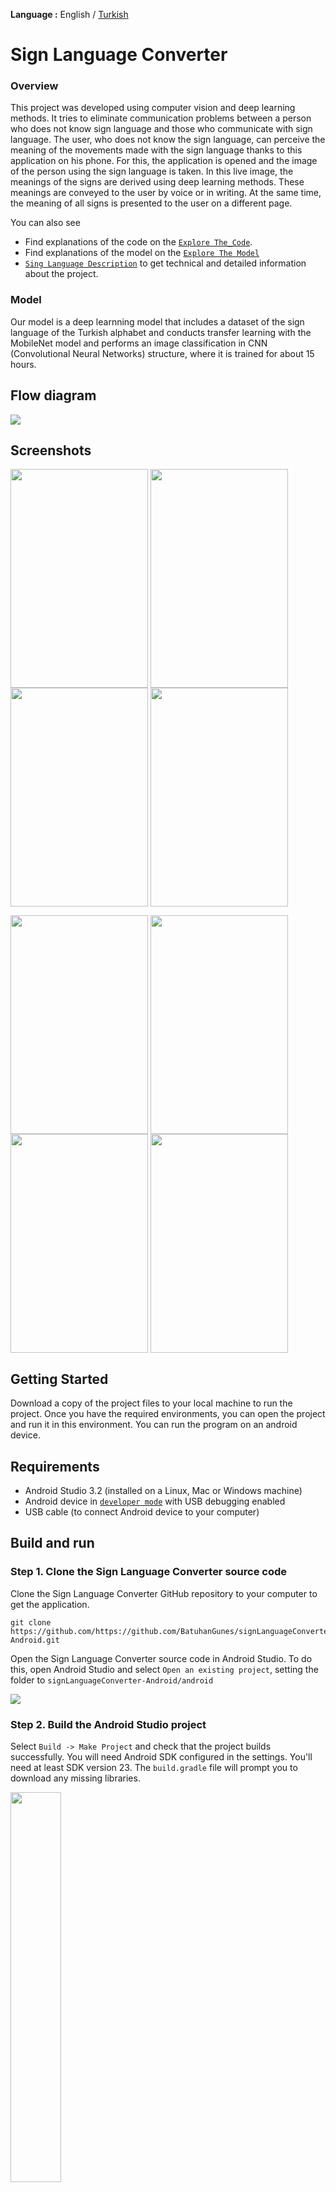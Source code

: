 **Language :** English / [Turkish](https://github.com/BatuhanGunes/signLanguageConverter-Android/blob/master/README(Turkish).md)

# Sign Language Converter

### Overview
This project was developed using computer vision and deep learning methods. It tries to eliminate communication problems between a person who does not know sign language and those who communicate with sign language. The user, who does not know the sign language, can perceive the meaning of the movements made with the sign language thanks to this application on his phone. For this, the application is opened and the image of the person using the sign language is taken. In this live image, the meanings of the signs are derived using deep learning methods. These meanings are conveyed to the user by voice or in writing. At the same time, the meaning of all signs is presented to the user on a different page. 

You can also see 
- Find explanations of the code on the [`Explore The_Code`](https://github.com/BatuhanGunes/signLanguageConverter-Android/tree/master/android).
- Find explanations of the model on the [`Explore The Model`](https://github.com/BatuhanGunes/signLanguageConverter-Android/blob/Model/model/README.md)
- [`Sing Language Description`](https://github.com/BatuhanGunes/signLanguageConverter-Android/blob/master/android/SingLanguageDescription.pdf) to get technical and detailed information about the project. 

### Model

Our model is a deep learnning model that includes a dataset of the sign language of the Turkish alphabet and conducts transfer learning with the MobileNet model and performs an image classification in CNN (Convolutional Neural Networks) structure, where it is trained for about 15 hours.

## Flow diagram

<img align="center" src="https://github.com/BatuhanGunes/signLanguageConverter-Android/blob/master/android/images/flow_diagram.png"> 

## Screenshots

<img align="center" width="220" height="350" src="https://github.com/BatuhanGunes/signLanguageConverter-Android/blob/master/android/images/main.png">  <img align="center" width="220" height="350" src="https://github.com/BatuhanGunes/signLanguageConverter-Android/blob/master/android/images/c.png"> <img align="center" width="220" height="350" src="https://github.com/BatuhanGunes/signLanguageConverter-Android/blob/master/android/images/e.png">  <img align="center" width="220" height="350" src="https://github.com/BatuhanGunes/signLanguageConverter-Android/blob/master/android/images/d.png">

<img align="center" width="220" height="350" src="https://github.com/BatuhanGunes/signLanguageConverter-Android/blob/master/android/images/j.png">  <img align="center" width="220" height="350" src="https://github.com/BatuhanGunes/signLanguageConverter-Android/blob/master/android/images/k.png">  <img align="center" width="220" height="350" src="https://github.com/BatuhanGunes/signLanguageConverter-Android/blob/master/android/images/a.png">   <img align="center" width="220" height="350" src="https://github.com/BatuhanGunes/signLanguageConverter-Android/blob/master/android/images/apk.gif">

## Getting Started

Download a copy of the project files to your local machine to run the project. Once you have the required environments, you can open the project and run it in this environment. You can run the program on an android device.

## Requirements

*   Android Studio 3.2 (installed on a Linux, Mac or Windows machine)
*   Android device in [`developer mode`](https://developer.android.com/studio/debug/dev-options) with USB debugging enabled
*   USB cable (to connect Android device to your computer)

## Build and run

### Step 1. Clone the Sign Language Converter source code

Clone the Sign Language Converter GitHub repository to your computer to get the application.

```
git clone https://github.com/https://github.com/BatuhanGunes/signLanguageConverter-Android.git
```

Open the Sign Language Converter source code in Android Studio. To do this, open Android Studio and select `Open an existing project`, setting the folder to `signLanguageConverter-Android/android`

<img src="android/images/classifydemo_img1.png?raw=true" />

### Step 2. Build the Android Studio project

Select `Build -> Make Project` and check that the project builds successfully. You will need Android SDK configured in the settings. You'll need at least SDK version 23. The `build.gradle` file will prompt you to download any missing libraries.

<img src="android/images/classifydemo_img4.png?raw=true" style="width: 40%" />

<img src="android/images/classifydemo_img2.png?raw=true" style="width: 60%" />

<aside class="note"><b>Note:</b><p>`build.gradle` is configured to use TensorFlow Lite's nightly build.</p><p>If you see a build error related to compatibility with Tensorflow Lite's Java API (for example, `method X is undefined for type Interpreter`), there has likely been a backwards compatible change to the API. You will need the cloned [TensorFlow Lite android examples](https://github.com/tensorflow/examples/tree/master/lite/examples/image_classification/android) repository, and changes from this repository will need to be imported into this project. </p></aside>

### Step 3. Install and run the app

Connect the Android device to the computer and be sure to approve any ADB permission prompts that appear on your phone. Select `Run -> Run app.` Select the deployment target in the connected devices to the device on which the app will be installed. This will install the app on the device.

<img src="android/images/classifydemo_img5.png?raw=true" style="width: 60%" />

<img src="android/images/classifydemo_img6.png?raw=true" style="width: 70%" />

<img src="android/images/classifydemo_img7.png?raw=true" style="width: 40%" />

<img src="android/images/classifydemo_img8.png?raw=true" style="width: 80%" />

To test the app, open the app called `İşaret dili Çevirici` on your device. When you run the app the first time, the app will request permission to access the camera. Re-installing the app may require you to uninstall the previous installations.

## Authors

* **Batuhan Güneş**  - [BatuhanGunes](https://github.com/BatuhanGunes)
* **Hasan Hüseyin Öztunç**  - [hasanhoztunc](https://github.com/hasanhoztunc)
* **Muhammed Emin Berkay Kocaoğlu**  - [mebon](https://github.com/mebon)

See also the list of [contributors](https://github.com/BatuhanGunes/signLanguageConverter-Android/graphs/contributors) who participated in this project.

## License

This project is licensed under the Apache License - see the [LICENSE.md](https://github.com/BatuhanGunes/signLanguageConverter-Android/blob/master/LICENSE) file for details.

